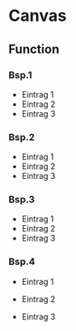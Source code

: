# Canvas

## Function

### Bsp.1
* Eintrag 1
* Eintrag 2
* Eintrag 3
  
### Bsp.2
+ Eintrag 1
+ Eintrag 2
+ Eintrag 3
  
### Bsp.3
- Eintrag 1
- Eintrag 2
- Eintrag 3
  
### Bsp.4
* Eintrag 1
+ Eintrag 2
- Eintrag 3
